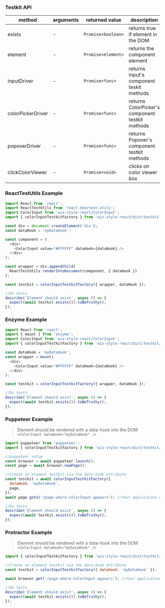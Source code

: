### Testkit API

| method            | arguments | returned value     | description                                     |
| ----------------- | --------- | ------------------ | ----------------------------------------------- |
| exists            | -         | `Promise<boolean>` | returns true if element in the DOM              |
| element           | -         | `Promise<element>` | returns the component element                   |
| inputDriver       | -         | `Promise<func>`    | returns Input's component teskit methods        |
| colorPickerDriver | -         | `Promise<func>`    | returns ColorPicker's component testkit methods |
| popoverDriver     | -         | `Promise<func>`    | returns Popover's component testkit methods     |
| clickColorViewer  | -         | `Promise<void>`    | clicks on color viewer box                      |

### ReactTestUtils Example

```javascript
import React from 'react';
import ReactTestUtils from 'react-dom/test-utils';
import ColorInput from 'wix-style-react/ColorInput';
import { colorInputTestkitFactory } from 'wix-style-react/dist/testkit';

const div = document.createElement('div');
const dataHook = 'myDataHook';

const component = (
  <div>
    <ColorInput value="#FFFFFF" dataHook={dataHook} />
  </div>
);

const wrapper = div.appendChild(
  ReactTestUtils.renderIntoDocument(component, { dataHook })
);

const testkit = colorInputTestkitFactory({ wrapper, dataHook });

//Do tests
describe('Element should exist', async () => {
  expect(await testkit.exists()).toBeTruthy();
});
```

### Enzyme Example

```javascript
import React from 'react';
import { mount } from 'enzyme';
import ColorInput from 'wix-style-react/ColorInput';
import { colorInputTestkitFactory } from 'wix-style-react/dist/testkit/enzyme';

const dataHook = 'myDataHook';
const wrapper = mount(
  <div>
    <ColorInput value="#FFFFFF" dataHook={dataHook} />
  </div>
);

const testkit = colorInputTestkitFactory({ wrapper, dataHook });

//Do tests
describe('Element should exist', async () => {
  expect(await testkit.exists()).toBeTruthy();
});
```

### Puppeteer Example

> Element should be rendered with a data-hook into the DOM `<ColorInput dataHook="myDataHook" />`

```javascript
import puppeteer from 'puppeteer';
import { colorInputTestkitFactory } from 'wix-style-react/dist/testkit/puppeteer';

//puppeteer setup
const browser = await puppeteer.launch();
const page = await browser.newPage();

//Create an element testkit via the data-hook attribute
const testkit = await colorInputTestkitFactory({
  dataHook: 'myDataHook',
  page,
});
await page.goto('/page-where-ColorInput-appears'); //Your application url

//Do tests
describe('Element should exist', async () => {
  expect(await testkit.exists()).toBeTruthy();
});
```

### Protractor Example

> Element should be rendered with a data-hook into the DOM `<ColorInput dataHook="myDataHook" />`

```javascript
import { colorInputTestkitFactory } from 'wix-style-react/dist/testkit/protractor';

//Create an element testkit via the data-hook attribute
const testkit = colorInputTestkitFactory({ dataHook: 'myDataHook' });

await browser.get('/page-where-ColorInput-appears'); //Your application url

//Do tests
describe('Element should exist', async () => {
  expect(await testkit.exists()).toBeTruthy();
});
```
